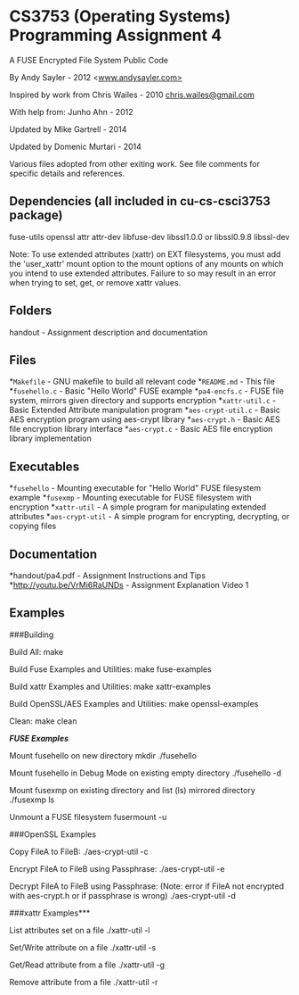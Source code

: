 CS3753 (Operating Systems) Programming Assignment 4
===================================================

A FUSE Encrypted File System
Public Code

By Andy Sayler - 2012
<www.andysayler.com>

Inspired by work from Chris Wailes - 2010
<chris.wailes@gmail.com>

With help from:
Junho Ahn - 2012

Updated by Mike Gartrell - 2014

Updated by Domenic Murtari - 2014

Various files adopted from other exiting work.
See file comments for specific details and references.

Dependencies (all included in cu-cs-csci3753 package)
------
fuse-utils
openssl
attr
attr-dev
libfuse-dev
libssl1.0.0 or libssl0.9.8
libssl-dev

Note: To use extended attributes (xattr) on EXT filesystems,
      you must add the 'user_xattr' mount option to the
      mount options of any mounts on which you intend to use 
      extended attributes. Failure to so may result in an error
      when trying to set, get, or remove xattr values.

Folders
-----
handout - Assignment description and documentation

Files
-----
*`Makefile`         - GNU makefile to build all relevant code
*`README.md`        - This file
*`fusehello.c`      - Basic "Hello World" FUSE example
*`pa4-encfs.c`      - FUSE file system, mirrors given directory and supports encryption
*`xattr-util.c`     - Basic Extended Attribute manipulation program
*`aes-crypt-util.c` - Basic AES encryption program using aes-crypt library
*`aes-crypt.h`      - Basic AES file encryption library interface
*`aes-crypt.c`      - Basic AES file encryption library implementation

Executables
-------
*`fusehello`      - Mounting executable for "Hello World" FUSE filesystem example
*`fusexmp`        - Mounting executable for FUSE filesystem with encryption
*`xattr-util`     - A simple program for manipulating extended attributes
*`aes-crypt-util` - A simple program for encrypting, decrypting, or copying files

Documentation
--------
*handout/pa4.pdf             - Assignment Instructions and Tips
*http://youtu.be/VrMi6RaUNDs - Assignment Explanation Video 1

Examples
------

###Building

Build All:
 make

Build Fuse Examples and Utilities:
 make fuse-examples

Build xattr Examples and Utilities:
 make xattr-examples

Build OpenSSL/AES Examples and Utilities:
 make openssl-examples

Clean:
 make clean

***FUSE Examples***

Mount fusehello on new directory
    mkdir <Mount Point>
    ./fusehello <Mount Point>

Mount fusehello in Debug Mode on existing empty directory
    ./fusehello -d <Mount Point>

Mount fusexmp on existing directory and list (ls) mirrored directory
    ./fusexmp <Password> <Directory to Mirror> <Mount Point>
    ls <Mount Point>

Unmount a FUSE filesystem
    fusermount -u <Mount Point>

###OpenSSL Examples

Copy FileA to FileB:
    ./aes-crypt-util -c <FileA Path> <FileB Path>

Encrypt FileA to FileB using Passphrase:
    ./aes-crypt-util -e <Passphrase> <FileA Path> <FileB Path>

Decrypt FileA to FileB using Passphrase:
(Note: error if FileA not encrypted with aes-crypt.h or if passphrase is wrong)
    ./aes-crypt-util -d <Passphrase> <FileA Path> <FileB Path>

###xattr Examples***

List attributes set on a file
    ./xattr-util -l <File Path>

Set/Write attribute on a file
    ./xattr-util -s <Attr Name> <Attr Value> <File Path>

Get/Read attribute from a file
    ./xattr-util -g <Attr Name> <File Path>

Remove attribute from a file
    ./xattr-util -r <Attr Name> <File Path>
